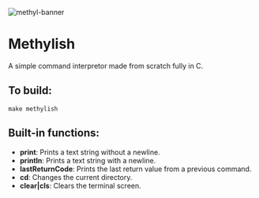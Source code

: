 ![methyl-banner](https://github.com/ayumi-aiko/banners/blob/main/methylish.banner.png?raw=true)

# Methylish

A simple command interpretor made from scratch fully in C.

## To build:
```
make methylish
```

## Built-in functions:
- **print**: Prints a text string without a newline.
- **println**: Prints a text string with a newline.
- **lastReturnCode**: Prints the last return value from a previous command.
- **cd**: Changes the current directory.
- **clear|cls**: Clears the terminal screen.
